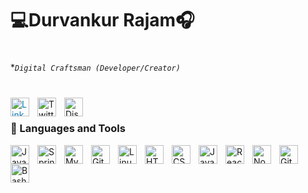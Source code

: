 # 💻Durvankur Rajam🎧

#

**`Digital Craftsman (Developer/Creator)`*

#

<!-- LinkedIn -->
<img align="left" alt="LinkedIn" width="30px" style="padding-right:10px; color:#0077B5;" src="https://cdn.jsdelivr.net/gh/devicons/devicon@latest/icons/linkedin/linkedin-original.svg" onclick="window.open('https://www.linkedin.com/in/jonah-lawrence/','_blank')" title="LinkedIn" />

<!-- Twitter -->
<img align="left" alt="Twitter" width="30px" style="padding-right:10px;" src="https://cdn.jsdelivr.net/gh/devicons/devicon@latest/icons/twitter/twitter-original.svg" onclick="window.open('https://x.com/Durvankurrr')" title="Twitter" />

<!-- Discord -->
<img align="left" alt="Discord" width="30px" style="padding-right:10px; " src="https://cdn.jsdelivr.net/npm/simple-icons@v8/icons/discord.svg" onclick="window.open('https://discord.gg/fPrdqh3Zfu','_blank')" title="Discord" />

<br />


### 🧰 Languages and Tools

<img align="left" alt="Java" width="30px" style="padding-right:10px;" src="https://cdn.jsdelivr.net/gh/devicons/devicon/icons/java/java-original.svg"/>
<img align="left" alt="Spring" width="30px" style="padding-right:10px;" src="https://cdn.jsdelivr.net/gh/devicons/devicon/icons/spring/spring-original.svg" />
<img align="left" alt="MySQL" width="30px" style="padding-right:10px;" src="https://cdn.jsdelivr.net/gh/devicons/devicon/icons/mysql/mysql-original.svg"/>
<img align="left" alt="Git" width="30px" style="padding-right:10px;" src="https://cdn.jsdelivr.net/gh/devicons/devicon/icons/git/git-original.svg" />
<img align="left" alt="Linux" width="30px" style="padding-right:10px;" src="https://cdn.jsdelivr.net/gh/devicons/devicon/icons/linux/linux-original.svg" />
<img align="left" alt="HTML" width="30px" style="padding-right:10px;" src="https://cdn.jsdelivr.net/gh/devicons/devicon/icons/html5/html5-plain.svg" />
<img align="left" alt="CSS" width="30px" style="padding-right:10px;" src="https://cdn.jsdelivr.net/gh/devicons/devicon/icons/css3/css3-plain.svg" />
<img align="left" alt="JavaScript" width="30px" style="padding-right:10px;" src="https://cdn.jsdelivr.net/gh/devicons/devicon/icons/javascript/javascript-plain.svg" />
<img align="left" alt="React" width="30px" style="padding-right:10px;" src="https://cdn.jsdelivr.net/gh/devicons/devicon/icons/react/react-original.svg" />
<img align="left" alt="NodeJS" width="30px" style="padding-right:10px;" src="https://cdn.jsdelivr.net/gh/devicons/devicon/icons/nodejs/nodejs-original.svg" />
<img align="left" alt="GitHub" width="30px" style="padding-right:10px;" src="https://cdn.jsdelivr.net/gh/devicons/devicon/icons/github/github-original.svg" />
<img align="left" alt="Bash" width="30px" style="padding-right:10px;" src="https://cdn.jsdelivr.net/gh/devicons/devicon/icons/bash/bash-original.svg" />
<br />



       
          
